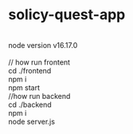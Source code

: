 # solicy-quest-app
<br/>
node version v16.17.0
<br/>
<br/>
// how run frontent
<br/>
cd ./frontend
<br/>
npm i 
<br/>
npm start 
<br/>
//how run backend
<br/>
cd ./backend
<br/>
npm i
<br/>
node server.js
